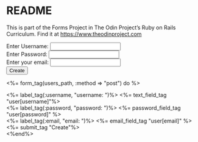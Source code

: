 # README

This is part of the Forms Project in The Odin Project’s Ruby on Rails Curriculum. Find it at https://www.theodinproject.com

<form action="/users" method="post" accept-charset="UTF-8">
    <input type="hidden" name="authenticity_token" value="<%= form_authenticity_token %>"/>
    <div class="">
        <label for="username">Enter Username: </label>
        <input type="text" name="user[username]" id="username" required />
    </div>
    <div class="">
        <label for="password">Enter Password: </label>
        <input type="password" name="user[password]" id="password" required />
    </div>
    <div class="">
        <label for="email">Enter your email: </label>
        <input type="email" name="user[email]" id="email" required />
    </div>
    <div class="">
        <input type="submit" value="Create" />
    </div>
</form>

<%= form_tag(users_path, :method => "post") do %>
<div>
<%= label_tag(:username, "username: ")%>
<%= text_field_tag "user[username]"%>
</div>
<div>
<%= label_tag(:password, "password: ")%>
<%= password_field_tag "user[password]" %>
</div>
<div>
<%= label_tag(:email, "email: ")%>
<%= email_field_tag "user[email]" %>
</div>
<div>
<%= submit_tag "Create"%>
</div>
<%end%>
